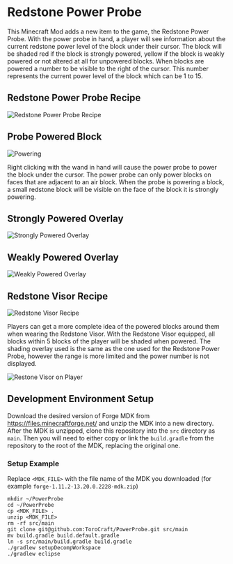 
# Redstone Power Probe

This Minecraft Mod adds a new item to the game, the Redstone Power Probe.  With the power probe in hand, a player will see information about the current redstone power level of the block under their cursor.  The block will be shaded red if the block is strongly powered, yellow if the block is weakly powered or not altered at all for unpowered blocks.  When blocks are powered a number to be visible to the right of the cursor.  This number represents the current power level of the block which can be 1 to 15.

## Redstone Power Probe Recipe

![Redstone Power Probe Recipe](http://i.imgur.com/lcSWFfH.png)

## Probe Powered Block

![Powering](http://i.imgur.com/RcetkN4.png)

Right clicking with the wand in hand will cause the power probe to power the block under the cursor.  The power probe can only power blocks on faces that are adjacent to an air block.  When the probe is powering a block, a small redstone block will be visible on the face of the block it is strongly powering.

## Strongly Powered Overlay

![Strongly Powered Overlay](http://i.imgur.com/5VIIcsx.png)

## Weakly Powered Overlay

![Weakly Powered Overlay](http://i.imgur.com/PztQoe6.png)


## Redstone Visor Recipe

![Redstone Visor Recipe](http://i.imgur.com/PlFt0YA.png)

Players can get a more complete idea of the powered blocks around them when wearing the Redstone Visor.  With the Redstone Visor equipped, all blocks within 5 blocks of the player will be shaded when powered.  The shading overlay used is the same as the one used for the Redstone Power Probe, however the range is more limited and the power number is not displayed.

![Restone Visor on Player](http://i.imgur.com/bT7x8G1.png)

## Development Environment Setup
Download the desired version of Forge MDK from https://files.minecraftforge.net/ and unzip the MDK into a new directory. After the MDK is unzipped, clone this repository into the `src` directory as `main`. Then you will need to either copy or link the `build.gradle` from the repository to the root of the MDK, replacing the original one. 

### Setup Example
Replace `<MDK_FILE>` with the file name of the MDK you downloaded (for example `forge-1.11.2-13.20.0.2228-mdk.zip`)

```
mkdir ~/PowerProbe
cd ~/PowerProbe
cp <MDK_FILE> .
unzip <MDK_FILE>
rm -rf src/main
git clone git@github.com:ToroCraft/PowerProbe.git src/main
mv build.gradle build.default.gradle
ln -s src/main/build.gradle build.gradle
./gradlew setupDecompWorkspace
./gradlew eclipse
```


